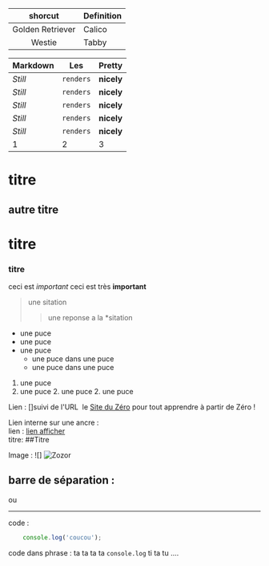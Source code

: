 |       shorcut       | Definition   |
| :--------------: | ------ |
| Golden Retriever | Calico |
|      Westie      | Tabby  |


Markdown | Les | Pretty
--- | --- | ---
*Still* | `renders` | **nicely**
*Still* | `renders` | **nicely**
*Still* | `renders` | **nicely**
*Still* | `renders` | **nicely**
*Still* | `renders` | **nicely**
1 | 2 | 3

titre
=====
autre titre
------------
# titre
### titre

ceci est *important*
ceci est très **important**


> une sitation
>> une reponse a la *sitation

* une puce
* une puce
* une puce
    * une puce dans une puce
    * une puce dans une puce
    
1. une puce
2. une puce
    2. une puce
    2. une puce
    

Lien : []suivi de l'URL
 le [Site du Zéro](http://www.siteduzero.com) pour tout apprendre à partir de Zéro !

Lien interne sur une ancre :   
lien : [lien afficher](#nomAncre)   
titre: ##Titre <a id="nomAncre"></a>

Image : ![]
![Zozor](http://uploads.siteduzero.com/files/420001_421000/420263.png)

barre de séparation :
----------------------------------
ou
**********************************

code :
````javascript
    console.log('coucou');
````

code dans phrase :
ta ta ta ta `console.log` ti ta tu ....

